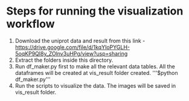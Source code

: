 # Steps for running the visualization workflow

1. Download the uniprot data and result from this link - https://drive.google.com/file/d/1kqYIoPYGLH-5oqKP9QI8y_ZOlnv3uHPg/view?usp=sharing
2. Extract the folders inside this directory. 
3. Run df_maker.py first to make all the relevant data tables. All the dataframes will be created at vis_result folder created. 
'''$python df_maker.py'''
4. Run the scripts to visualize the data. The images will be saved in vis_result folder. 
